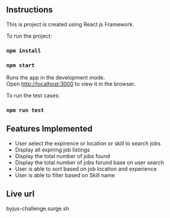 

## Instructions

This is project is created using React js Framework.

To run the project:

### `npm install`

### `npm start`

Runs the app in the development mode.<br>
Open [http://localhost:3000](http://localhost:3000) to view it in the browser.

To run the test cases:

### `npm run test`

## Features Implemented

- User select the expirence or location or skill to search jobs
- Display all expiring job listings
- Display the total number of jobs found
- Display the total number of jobs forund base on user search
- User is able to sort based on job location and experience
- User is able to filter based on Skill name


## Live url 

byjus-challenge.surge.sh

